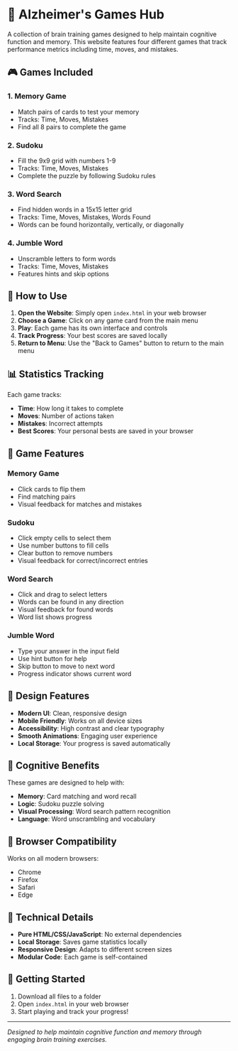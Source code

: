 # 🧠 Alzheimer's Games Hub

A collection of brain training games designed to help maintain cognitive function and memory. This website features four different games that track performance metrics including time, moves, and mistakes.

## 🎮 Games Included

### 1. Memory Game
- Match pairs of cards to test your memory
- Tracks: Time, Moves, Mistakes
- Find all 8 pairs to complete the game

### 2. Sudoku
- Fill the 9x9 grid with numbers 1-9
- Tracks: Time, Moves, Mistakes
- Complete the puzzle by following Sudoku rules

### 3. Word Search
- Find hidden words in a 15x15 letter grid
- Tracks: Time, Moves, Mistakes, Words Found
- Words can be found horizontally, vertically, or diagonally

### 4. Jumble Word
- Unscramble letters to form words
- Tracks: Time, Moves, Mistakes
- Features hints and skip options

## 🚀 How to Use

1. **Open the Website**: Simply open `index.html` in your web browser
2. **Choose a Game**: Click on any game card from the main menu
3. **Play**: Each game has its own interface and controls
4. **Track Progress**: Your best scores are saved locally
5. **Return to Menu**: Use the "Back to Games" button to return to the main menu

## 📊 Statistics Tracking

Each game tracks:
- **Time**: How long it takes to complete
- **Moves**: Number of actions taken
- **Mistakes**: Incorrect attempts
- **Best Scores**: Your personal bests are saved in your browser

## 🎯 Game Features

### Memory Game
- Click cards to flip them
- Find matching pairs
- Visual feedback for matches and mistakes

### Sudoku
- Click empty cells to select them
- Use number buttons to fill cells
- Clear button to remove numbers
- Visual feedback for correct/incorrect entries

### Word Search
- Click and drag to select letters
- Words can be found in any direction
- Visual feedback for found words
- Word list shows progress

### Jumble Word
- Type your answer in the input field
- Use hint button for help
- Skip button to move to next word
- Progress indicator shows current word

## 🎨 Design Features

- **Modern UI**: Clean, responsive design
- **Mobile Friendly**: Works on all device sizes
- **Accessibility**: High contrast and clear typography
- **Smooth Animations**: Engaging user experience
- **Local Storage**: Your progress is saved automatically

## 🧠 Cognitive Benefits

These games are designed to help with:
- **Memory**: Card matching and word recall
- **Logic**: Sudoku puzzle solving
- **Visual Processing**: Word search pattern recognition
- **Language**: Word unscrambling and vocabulary

## 📱 Browser Compatibility

Works on all modern browsers:
- Chrome
- Firefox
- Safari
- Edge

## 🔧 Technical Details

- **Pure HTML/CSS/JavaScript**: No external dependencies
- **Local Storage**: Saves game statistics locally
- **Responsive Design**: Adapts to different screen sizes
- **Modular Code**: Each game is self-contained

## 🎯 Getting Started

1. Download all files to a folder
2. Open `index.html` in your web browser
3. Start playing and track your progress!

---

*Designed to help maintain cognitive function and memory through engaging brain training exercises.* 